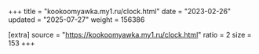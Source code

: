 +++
title = "kookoomyawka.my1.ru/clock.html"
date = "2023-02-26"
updated = "2025-07-27"
weight = 156386

[extra]
source = "https://kookoomyawka.my1.ru/clock.html"
ratio = 2
size = 153
+++
